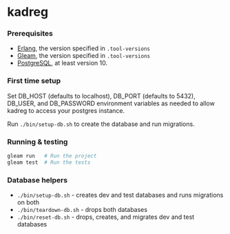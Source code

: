 # kadreg

### Prerequisites

- [Erlang](https://www.erlang.org/downloads), the version specified in `.tool-versions`
- [Gleam](https://gleam.run/getting-started/installation/), the version specified in `.tool-versions`
- [PostgreSQL](https://www.postgresql.org/download/), at least version 10.

### First time setup

Set DB_HOST (defaults to localhost), DB_PORT (defaults to 5432), DB_USER, and
DB_PASSWORD environment variables as needed to allow kadreg to access your postgres instance.

Run `./bin/setup-db.sh` to create the database and run migrations.

### Running & testing

```sh
gleam run   # Run the project
gleam test  # Run the tests
```

### Database helpers

- `./bin/setup-db.sh` - creates dev and test databases and runs migrations on both
- `./bin/teardown-db.sh` - drops both databases
- `./bin/reset-db.sh` - drops, creates, and migrates dev and test databases
